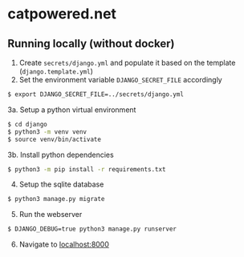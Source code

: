 # catpowered.net
## Running locally (without docker)
1. Create `secrets/django.yml` and populate it based on the template (`django.template.yml`)
2. Set the environment variable `DJANGO_SECRET_FILE` accordingly
```bash
$ export DJANGO_SECRET_FILE=../secrets/django.yml
```
3a. Setup a python virtual environment
```bash
$ cd django
$ python3 -m venv venv
$ source venv/bin/activate
```
3b. Install python dependencies
```bash
$ python3 -m pip install -r requirements.txt
```
4. Setup the sqlite database
```bash
$ python3 manage.py migrate
```
5. Run the webserver
```bash
$ DJANGO_DEBUG=true python3 manage.py runserver
```
6. Navigate to [localhost:8000](http://localhost:8000)
